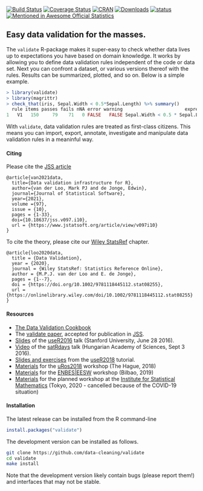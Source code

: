 [![Build Status](https://travis-ci.org/data-cleaning/validate.svg?branch=master)](https://travis-ci.org/data-cleaning/validate)
[![Coverage Status](https://coveralls.io/repos/data-cleaning/validate/badge.svg?branch=master&service=github)](https://coveralls.io/github/data-cleaning/validate?branch=master)
[![CRAN](http://www.r-pkg.org/badges/version/validate)](http://cran.r-project.org/package=validate/)
[![Downloads](https://cranlogs.r-pkg.org/badges/validate)](http://cran.r-project.org/package=validate/)
[![status](https://tinyverse.netlify.com/badge/validate)](https://CRAN.R-project.org/package=validate)
[![Mentioned in Awesome Official Statistics ](https://awesome.re/mentioned-badge.svg)](http://www.awesomeofficialstatistics.org)


Easy data validation for the masses.
-----------------------------------

The `validate` R-package makes it super-easy to check whether data lives up to expectations you have based on domain knowledge. It works by allowing you to define data validation rules independent of the code or data set. Next you can confront a dataset, or various versions thereof with the rules. Results can be summarized, plotted, and so on. Below is a simple example.

```r
> library(validate)
> library(magrittr)
> check_that(iris, Sepal.Width < 0.5*Sepal.Length) %>% summary()
  rule items passes fails nNA error warning                       expression
1   V1   150     79    71   0 FALSE   FALSE Sepal.Width < 0.5 * Sepal.Length
```

With `validate`, data validation rules are treated as first-class citizens.
This means you can import, export, annotate, investigate and manipulate data
validation rules in a meaninful way. 

#### Citing

Please cite the [JSS article](https://journal.r-project.org/archive/2014/RJ-2014-011/index.html)

```
@article{van2021data,
  title={Data validation infrastructure for R},
  author={van der Loo, Mark PJ and de Jonge, Edwin},
  journal={Journal of Statistical Software},
  year={2021},
  volume ={97},
  issue = {10},
  pages = {1-33},
  doi={10.18637/jss.v097.i10},
  url = {https://www.jstatsoft.org/article/view/v097i10}
}
```

To cite the theory, please cite our [Wiley StatsRef](https://arxiv.org/abs/2012.12028) chapter.

```
@article{loo2020data,
  title = {Data Validation},
  year = {2020},
  journal = {Wiley StatsRef: Statistics Reference Online},
  author = {M.P.J. van der Loo and E. de Jonge},
  pages = {1--7},
  doi = {https://doi.org/10.1002/9781118445112.stat08255},
  url = {https://onlinelibrary.wiley.com/doi/10.1002/9781118445112.stat08255}
}
```


#### Resources

- [The Data Validation Cookbook](https://data-cleaning.github.io/validate)
- The [validate paper](https://arxiv.org/abs/1912.09759), accepted for publication in [JSS](https://www.jstatsoft.org/index).
- [Slides](http://www.slideshare.net/MarkVanDerLoo/data-validation-infrastructure-the-validate-package) of the [useR2016](http://www.useR2016.org) talk (Stanford University, June 28 2016).
- [Video](https://www.youtube.com/watch?v=RMCc2Iu0UIQ) of the [satRdays](https://budapest.satRdays.org) talk (Hungarian Academy of Sciences, Sept 3 2016).
- [Slides and exercises](https://github.com/data-cleaning/useR2019_tutorial) from the [useR2018](https://user2018.r-project.org/) tutorial.
- [Materials](https://github.com/data-cleaning/uRos2018_tutorial) for the [uRos2018](http://r-project.ro/conference2018.html) workshop (The Hague, 2018)
- [Materials](https://github.com/data-cleaning/EESW2019_tutorial) for the [ENBES|EESW](https://statswiki.unece.org/display/ENBES/EESW19) workshop (Bilbao, 2019)
- [Materials](https://github.com/data-cleaning/ISM2020_tutorial) for the planned workshop at the [Institute for Statistical Mathematics](https://www.ism.ac.jp/index_e.html) (Tokyo, 2020 - cancelled because of the COVID-19 situation)

#### Installation


The latest release can be installed from the R command-line
```r
install.packages("validate")
```

The development version can be installed as follows.
```bash
git clone https://github.com/data-cleaning/validate
cd validate
make install
```

Note that the development version likely contain bugs (please report them!) and interfaces that may not be stable.
